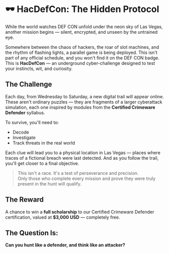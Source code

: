 # 🕶️ HacDefCon: The Hidden Protocol

While the world watches DEF CON unfold under the neon sky of Las Vegas, another mission begins — silent, encrypted, and unseen by the untrained eye.

Somewhere between the chaos of hackers, the roar of slot machines, and the rhythm of flashing lights, a parallel game is being deployed. This isn't part of any official schedule, and you won't find it on the DEF CON badge. This is **HacDefCon** — an underground cyber-challenge designed to test your instincts, wit, and curiosity.

## The Challenge

Each day, from Wednesday to Saturday, a new digital trail will appear online. These aren't ordinary puzzles — they are fragments of a larger cyberattack simulation, each one inspired by modules from the **Certified Crimeware Defender** syllabus.

To survive, you'll need to:
- Decode
- Investigate
- Track threats in the real world

Each clue will lead you to a physical location in Las Vegas — places where traces of a fictional breach were last detected. And as you follow the trail, you'll get closer to a final objective.

> This isn't a race. It's a test of perseverance and precision.  
> Only those who complete every mission and prove they were truly present in the hunt will qualify.

## The Reward

A chance to win a **full scholarship** to our Certified Crimeware Defender certification, valued at **$3,000 USD** — completely free.

## The Question Is:

**Can you hunt like a defender, and think like an attacker?**
